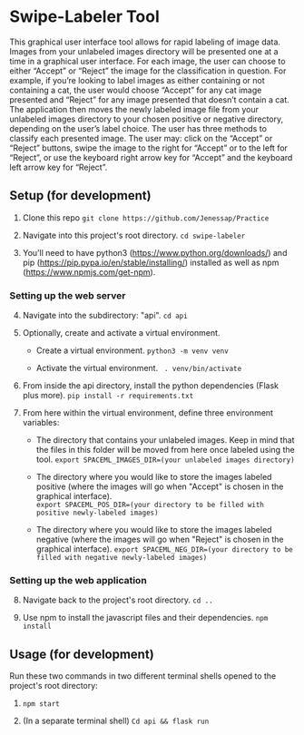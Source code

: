# Swipe-Labeler Tool

This graphical user interface tool allows for rapid labeling of image data. Images from your unlabeled images directory will be presented one at a time in a graphical user interface. For each image, the user can choose to either “Accept” or “Reject” the image for the classification in question. For example, if you’re looking to label images as either containing or not containing a cat, the user would choose “Accept” for any cat image presented and “Reject” for any image presented that doesn’t contain a cat. The application then moves the newly labeled image file from your unlabeled images directory to your chosen positive or negative directory, depending on the user’s label choice. The user has three methods to classify each presented image.  The user may: click on the “Accept” or “Reject” buttons, swipe the image to the right for “Accept” or to the left for “Reject”, or use the keyboard right arrow key for “Accept” and the keyboard left arrow key for “Reject”.


## Setup (for development)

1. Clone this repo 
    `git clone https://github.com/Jenessap/Practice`

2. Navigate into this project's root directory. 
    `cd swipe-labeler`

3. You’ll need to have python3 (https://www.python.org/downloads/) and pip (https://pip.pypa.io/en/stable/installing/) installed as well as npm (https://www.npmjs.com/get-npm).


### Setting up the web server

4. Navigate into the subdirectory: "api". 
    `cd api`

5. Optionally, create and activate a virtual environment.

    * Create a virtual environment. 
        `python3 -m venv venv`

    * Activate the virtual environment. 
        ` . venv/bin/activate`

6. From inside the api directory, install the python dependencies (Flask plus more). 
    `pip install -r requirements.txt`

7. From here within the virtual environment, define three environment variables:

    * The directory that contains your unlabeled images. Keep in mind that the files in this folder will be moved from here once labeled using the tool. 
        `export SPACEML_IMAGES_DIR=(your unlabeled images directory)`

    * The directory where you would like to store the images labeled positive (where the images will go when "Accept" is chosen in the graphical interface).  
        `export SPACEML_POS_DIR=(your directory to be filled with positive newly-labeled images)`

    * The directory where you would like to store the images labeled negative (where the images will go when "Reject" is chosen in the graphical interface). 
        `export SPACEML_NEG_DIR=(your directory to be filled with negative newly-labeled images)`


### Setting up the web application

8. Navigate back to the project's root directory. 
    `cd ..`

9. Use npm to install the javascript files and their dependencies. 
    `npm install`



## Usage (for development)

Run these two commands in two different terminal shells opened to the project's root directory:

1. `npm start`

2. (In a separate terminal shell) `Cd api && flask run`


